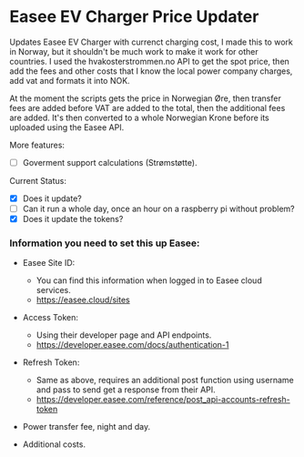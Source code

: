 # Easee EV Charger Price Updater
Updates Easee EV Charger with currenct charging cost, I made this to work in Norway, but it shouldn't be much work to make it work for other countries.
I used the hvakosterstrommen.no API to get the spot price, then add the fees and other costs that I know the local power company charges, add vat and formats it into NOK.

At the moment the scripts gets the price in Norwegian Øre, then transfer fees are added before VAT are added to the total, then the additional fees are added. It's then converted to a whole Norwegian Krone before its uploaded using the Easee API.

More features:
 - [ ] Goverment support calculations (Strømstøtte).

Current Status:
 - [X] Does it update?
 - [ ] Can it run a whole day, once an hour on a raspberry pi without problem?
 - [X] Does it update the tokens?

### Information you need to set this up Easee:

 - Easee Site ID:
   - You can find this information when logged in to Easee cloud services.
   - https://easee.cloud/sites
 - Access Token:
   - Using their developer page and API endpoints.
   - https://developer.easee.com/docs/authentication-1
 - Refresh Token:
   - Same as above, requires an additional post function using username and pass to send get a response from their API.
   - https://developer.easee.com/reference/post_api-accounts-refresh-token
  
 - Power transfer fee, night and day.
 - Additional costs.
